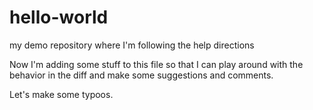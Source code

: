# hello-world
my demo repository where I'm following the help directions

Now I'm adding some stuff to this file so that I can play around with the behavior in the diff and make some suggestions and comments. 

Let's make some typoos.
